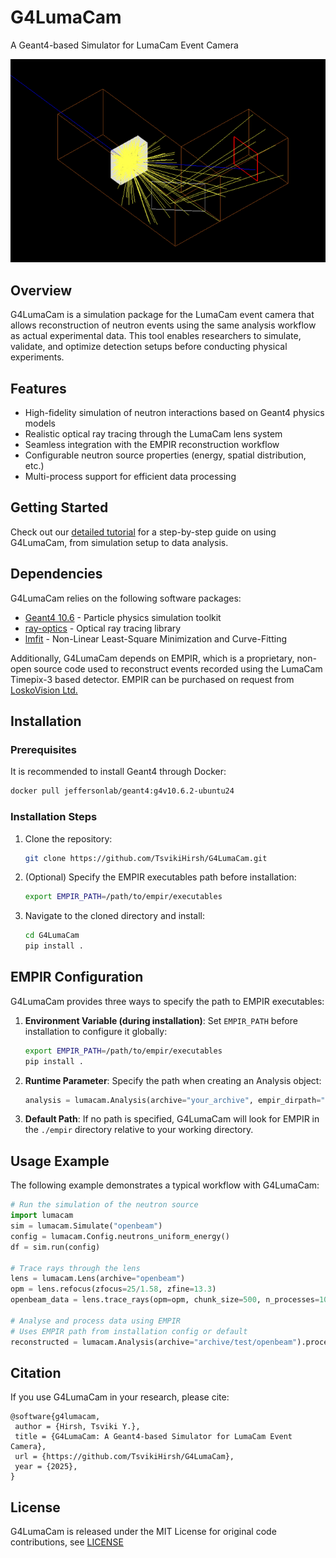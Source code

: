 # G4LumaCam
A Geant4-based Simulator for LumaCam Event Camera

![screenshot](notebooks/G4LumaCam.png)

## Overview
G4LumaCam is a simulation package for the LumaCam event camera that allows reconstruction of neutron events using the same analysis workflow as actual experimental data. This tool enables researchers to simulate, validate, and optimize detection setups before conducting physical experiments.

## Features
- High-fidelity simulation of neutron interactions based on Geant4 physics models
- Realistic optical ray tracing through the LumaCam lens system
- Seamless integration with the EMPIR reconstruction workflow
- Configurable neutron source properties (energy, spatial distribution, etc.)
- Multi-process support for efficient data processing

## Getting Started
Check out our [detailed tutorial](notebooks/tutorial.ipynb) for a step-by-step guide on using G4LumaCam, from simulation setup to data analysis.

## Dependencies
G4LumaCam relies on the following software packages:
- [Geant4 10.6](https://geant4.web.cern.ch/) - Particle physics simulation toolkit
- [ray-optics](https://github.com/mjhoptics/ray-optics) - Optical ray tracing library
- [lmfit](https://lmfit.github.io/lmfit-py/) - Non-Linear Least-Square Minimization and Curve-Fitting

Additionally, G4LumaCam depends on EMPIR, which is a proprietary, non-open source code used to reconstruct events recorded using the LumaCam Timepix-3 based detector. EMPIR can be purchased on request from [LoskoVision Ltd.](https://amscins.com/product/chronos-series/neutron-imaging/)

## Installation
### Prerequisites
It is recommended to install Geant4 through Docker:
```bash
docker pull jeffersonlab/geant4:g4v10.6.2-ubuntu24
```

### Installation Steps
1. Clone the repository:
   ```bash
   git clone https://github.com/TsvikiHirsh/G4LumaCam.git
   ```

2. (Optional) Specify the EMPIR executables path before installation:
   ```bash
   export EMPIR_PATH=/path/to/empir/executables
   ```

3. Navigate to the cloned directory and install:
   ```bash
   cd G4LumaCam
   pip install .
   ```

## EMPIR Configuration
G4LumaCam provides three ways to specify the path to EMPIR executables:

1. **Environment Variable (during installation)**: Set `EMPIR_PATH` before installation to configure it globally:
   ```bash
   export EMPIR_PATH=/path/to/empir/executables
   pip install .
   ```

2. **Runtime Parameter**: Specify the path when creating an Analysis object:
   ```python
   analysis = lumacam.Analysis(archive="your_archive", empir_dirpath="/path/to/empir/executables")
   ```

3. **Default Path**: If no path is specified, G4LumaCam will look for EMPIR in the `./empir` directory relative to your working directory.

## Usage Example
The following example demonstrates a typical workflow with G4LumaCam:
```python
# Run the simulation of the neutron source
import lumacam
sim = lumacam.Simulate("openbeam")
config = lumacam.Config.neutrons_uniform_energy()
df = sim.run(config)

# Trace rays through the lens
lens = lumacam.Lens(archive="openbeam")
opm = lens.refocus(zfocus=25/1.58, zfine=13.3)
openbeam_data = lens.trace_rays(opm=opm, chunk_size=500, n_processes=10)

# Analyse and process data using EMPIR
# Uses EMPIR path from installation config or default
reconstructed = lumacam.Analysis(archive="archive/test/openbeam").process_data()
```

## Citation
If you use G4LumaCam in your research, please cite:
```
@software{g4lumacam,
 author = {Hirsh, Tsviki Y.},
 title = {G4LumaCam: A Geant4-based Simulator for LumaCam Event Camera},
 url = {https://github.com/TsvikiHirsh/G4LumaCam},
 year = {2025},
}
```

## License
G4LumaCam is released under the MIT License for original code contributions, see [LICENSE](LICENSE.md)